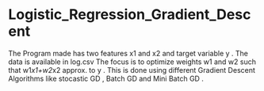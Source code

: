# Logistic_Regression_Gradient_Descent
The Program made has two features x1 and x2 and target variable y .
The data is available in log.csv
The focus is to optimize weights w1 and w2 such that w1*x1+w2*x2 approx. to y .
This is done using different Gradient Descent Algorithms like stocastic GD , Batch GD and Mini Batch GD .
